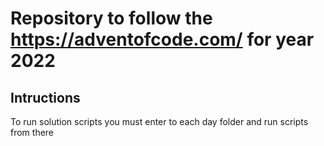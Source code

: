 # Repository to follow the https://adventofcode.com/ for year 2022 

## Intructions
To run solution scripts you must enter to each day folder and run scripts from there
